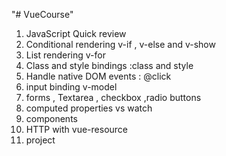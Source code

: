 "# VueCourse" 
<ol>
<li>JavaScript Quick review</li>
<li>Conditional rendering  v-if , v-else and  v-show</li>
<li>List rendering  v-for</li>
<li>Class and style bindings :class and style</li>
<li>Handle native DOM events : @click</li>
<li>input binding v-model</li>
<li>forms , Textarea , checkbox ,radio buttons</li>
<li>computed properties vs watch</li>
<li>components </li>
<li>HTTP with vue-resource </li>
<li>project</li>
</ol>
